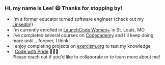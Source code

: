 ### Hi, my name is Lee! 😄 Thanks for stopping by!

* I'm a former educator turned software engineer (check out my [LinkedIn](https://www.linkedin.com/in/lee-rohrer-14322486/)!)
* I'm currently enrolled in [LaunchCode Women+](https://www.launchcode.org/women-plus) in St. Louis, MO 
* I've completed several courses on [Codecademy](https://www.codecademy.com/profiles/leerohrer1) and I'll keep doing more until... forever, I think!
* I enjoy completing projects on [exercism.org](https://exercism.org/profiles/leerohrer1) to test my knowledge
* I [Code with Pride](https://www.meetup.com/codewithpride/) 💖💜💙 <br>
Please reach out if you'd like to collaborate or to learn more about me!

<!--
**leerohrer1/leerohrer1** is a ✨ _special_ ✨ repository because its `README.md` (this file) appears on your GitHub profile.

Here are some ideas to get you started:

- 🔭 I’m currently working on ...
- 🌱 I’m currently learning ...
- 👯 I’m looking to collaborate on ...
- 🤔 I’m looking for help with ...
- 💬 Ask me about ...
- 📫 How to reach me: ...
- 😄 Pronouns: ...
- ⚡ Fun fact: ...
-->
